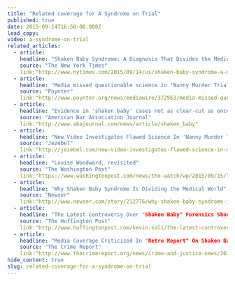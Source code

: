 ```yaml
---
title: "Related coverage for A Syndrome on Trial"
published: true
date: 2015-09-14T16:50:00.000Z
lead_copy:
video: a-syndrome-on-trial
related_articles:
  - article:
    headline: "Shaken Baby Syndrome: A Diagnosis That Divides the Medical World"
    source: "The New York Times"
    link:"http://www.nytimes.com/2015/09/14/us/shaken-baby-syndrome-a-diagnosis-that-divides-the-medical-world.html"
  - article:
    headline: "Media missed questionable science in ‘Nanny Murder Trial,’ new doc shows"
    source: "Poynter"
    link:"http://www.poynter.org/news/mediawire/372963/media-missed-questionable-science-in-nanny-murder-trial-new-doc-shows/"
  - article:
    headline: "Evidence in 'shaken baby' cases not as clear-cut as once thought, expert says"
    source: "American Bar Association Journal"
    link:"http://www.abajournal.com/news/article/shaken_baby"
  - article:
    headline: "New Video Investigates Flawed Science In 'Nanny Murder Trial'"
    source: "Jezebel"
    link:"http://jezebel.com/new-video-investigates-flawed-science-in-nanny-murder-t-1730590719"
  - article:
    headline: "Louise Woodward, revisited"
    source: "The Washington Post"
    link:"https://www.washingtonpost.com/news/the-watch/wp/2015/09/15/louise-woodward-revisited/"
  - article:
    headline: "Why Shaken Baby Syndrome Is Dividing the Medical World"
    source: "Newser"
    link:"http://www.newser.com/story/212776/why-shaken-baby-syndrome-is-dividing-the-medical-world.html"
  - article:
    headline: "The Latest Controversy Over "Shaken Baby" Forensics Should Surprise No One"
    source: "The Huffington Post"
    link:"http://www.huffingtonpost.com/kevin-sali/the-latest-controversy-ov_b_8143180.html"
  - article:
    headline: "Media Coverage Criticized In "Retro Report" On Shaken Baby Trial"
    source: "The Crime Report"
    link:"http://www.thecrimereport.org/news/crime-and-justice-news/2015-09-media-missed-in-nanny-trial"
hide_content: true
slug: related-coverage-for-a-syndrome-on-trial
---
```


